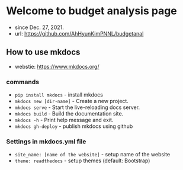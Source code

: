 # Welcome to budget analysis page
* since Dec. 27, 2021.
* url: https://github.com/AhHyunKimPNNL/budgetanal

## How to use mkdocs
* webstie: https://www.mkdocs.org/

### commands
* `pip install mkdocs` - install mkdocs
* `mkdocs new [dir-name]` - Create a new project.
* `mkdocs serve` - Start the live-reloading docs server.
* `mkdocs build` - Build the documentation site.
* `mkdocs -h` - Print help message and exit.
* `mkdocs gh-deploy` - publish mkdocs using github

### Settings in mkdocs.yml file
* `site_name: [name of the website]` - setup name of the website
* `theme: readthedocs` - setup themes (default: Bootstrap)


